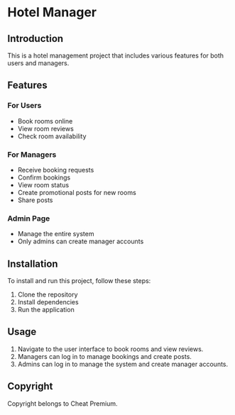 # Hotel Manager

## Introduction

This is a hotel management project that includes various features for both users and managers.

## Features

### For Users

- Book rooms online
- View room reviews
- Check room availability

### For Managers

- Receive booking requests
- Confirm bookings
- View room status
- Create promotional posts for new rooms
- Share posts

### Admin Page

- Manage the entire system
- Only admins can create manager accounts

## Installation

To install and run this project, follow these steps:

1. Clone the repository
2. Install dependencies
3. Run the application

## Usage

1. Navigate to the user interface to book rooms and view reviews.
2. Managers can log in to manage bookings and create posts.
3. Admins can log in to manage the system and create manager accounts.

## Copyright

Copyright belongs to Cheat Premium.
